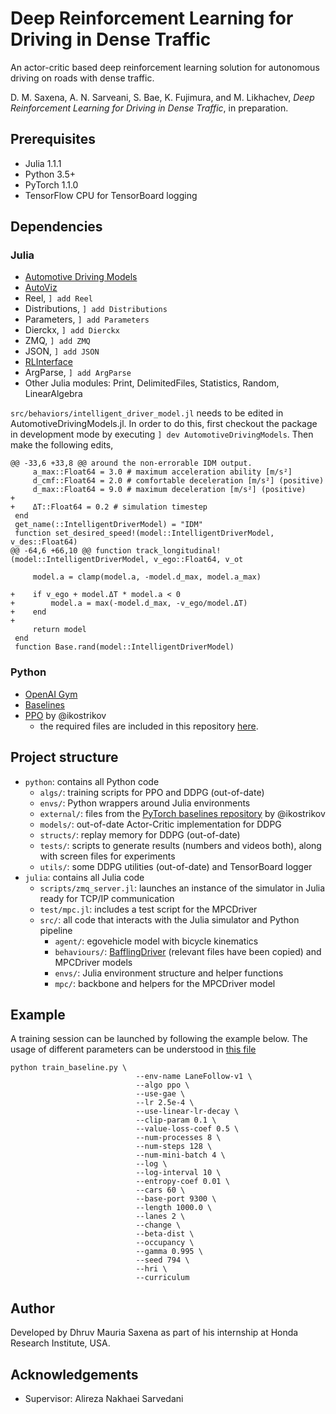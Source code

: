# Deep Reinforcement Learning for Driving in Dense Traffic
An actor-critic based deep reinforcement learning solution for autonomous driving on roads with dense traffic.

D. M. Saxena, A. N. Sarveani, S. Bae, K. Fujimura, and M. Likhachev, _Deep Reinforcement Learning for Driving in Dense Traffic_, in preparation.

## Prerequisites
- Julia 1.1.1
- Python 3.5+
- PyTorch 1.1.0
- TensorFlow CPU for TensorBoard logging

## Dependencies

### Julia
- [Automotive Driving Models](https://github.com/sisl/AutomotiveDrivingModels.jl/)
- [AutoViz](https://github.com/sisl/AutoViz.jl)
- Reel, `] add Reel`
- Distributions, `] add Distributions`
- Parameters, `] add Parameters`
- Dierckx, `] add Dierckx`
- ZMQ, `] add ZMQ`
- JSON, `] add JSON`
- [RLInterface](https://github.com/JuliaPOMDP/RLInterface.jl)
- ArgParse, `] add ArgParse`
- Other Julia modules: Print, DelimitedFiles, Statistics, Random, LinearAlgebra

`src/behaviors/intelligent_driver_model.jl` needs to be edited in AutomotiveDrivingModels.jl. In order to do this, first checkout the package in development mode by executing `] dev AutomotiveDrivingModels`. Then make the following edits,

```
@@ -33,6 +33,8 @@ around the non-errorable IDM output.
     a_max::Float64 = 3.0 # maximum acceleration ability [m/s²]
     d_cmf::Float64 = 2.0 # comfortable deceleration [m/s²] (positive)
     d_max::Float64 = 9.0 # maximum deceleration [m/s²] (positive)
+
+    ΔT::Float64 = 0.2 # simulation timestep
 end
 get_name(::IntelligentDriverModel) = "IDM"
 function set_desired_speed!(model::IntelligentDriverModel, v_des::Float64)
@@ -64,6 +66,10 @@ function track_longitudinal!(model::IntelligentDriverModel, v_ego::Float64, v_ot

     model.a = clamp(model.a, -model.d_max, model.a_max)

+    if v_ego + model.ΔT * model.a < 0
+        model.a = max(-model.d_max, -v_ego/model.ΔT)
+    end
+
     return model
 end
 function Base.rand(model::IntelligentDriverModel)
```

### Python
- [OpenAI Gym](https://github.com/openai/gym)
- [Baselines](https://github.com/openai/baselines)
- [PPO](https://github.com/ikostrikov/pytorch-a2c-ppo-acktr-gail) by @ikostrikov
    - the required files are included in this repository [here](./python/external/pytorch_baselines/).

## Project structure
- `python`: contains all Python code
    - `algs/`: training scripts for PPO and DDPG (out-of-date)
    - `envs/`: Python wrappers around Julia environments
    - `external/`: files from the [PyTorch baselines repository](https://github.com/ikostrikov/pytorch-a2c-ppo-acktr-gail) by @ikostrikov
    - `models/`: out-of-date Actor-Critic implementation for DDPG
    - `structs/`: replay memory for DDPG (out-of-date)
    - `tests/`: scripts to generate results (numbers and videos both), along with screen files for experiments
    - `utils/`: some DDPG utilities (out-of-date) and TensorBoard logger
- `julia`: contains all Julia code
    - `scripts/zmq_server.jl`: launches an instance of the simulator in Julia ready for TCP/IP communication
    - `test/mpc.jl`: includes a test script for the MPCDriver
    - `src/`: all code that interacts with the Julia simulator and Python pipeline
        - `agent/`: egovehicle model with bicycle kinematics
        - `behaviours/`: [BafflingDriver](https://github.com/honda-research-institute/NNMPC.jl/) (relevant files have been copied) and MPCDriver models
        - `envs/`: Julia environment structure and helper functions
        - `mpc/`: backbone and helpers for the MPCDriver model

## Example

A training session can be launched by following the example below. The usage of different parameters can be understood in [this file](./python/external/pytorch_baselines/a2c_ppo_acktr/arguments.py)
```
python train_baseline.py \
                            --env-name LaneFollow-v1 \
                            --algo ppo \
                            --use-gae \
                            --lr 2.5e-4 \
                            --use-linear-lr-decay \
                            --clip-param 0.1 \
                            --value-loss-coef 0.5 \
                            --num-processes 8 \
                            --num-steps 128 \
                            --num-mini-batch 4 \
                            --log \
                            --log-interval 10 \
                            --entropy-coef 0.01 \
                            --cars 60 \
                            --base-port 9300 \
                            --length 1000.0 \
                            --lanes 2 \
                            --change \
                            --beta-dist \
                            --occupancy \
                            --gamma 0.995 \
                            --seed 794 \
                            --hri \
                            --curriculum
```

## Author

Developed by Dhruv Mauria Saxena as part of his internship at Honda Research
Institute, USA.

## Acknowledgements

- Supervisor: Alireza Nakhaei Sarvedani
